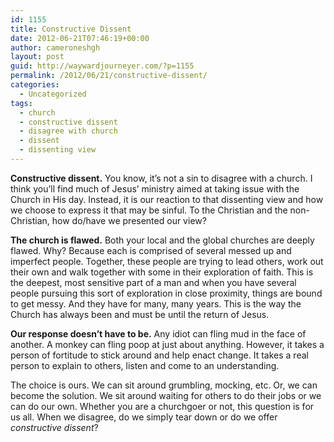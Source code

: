 ```yaml
---
id: 1155
title: Constructive Dissent
date: 2012-06-21T07:46:19+00:00
author: cameroneshgh
layout: post
guid: http://waywardjourneyer.com/?p=1155
permalink: /2012/06/21/constructive-dissent/
categories:
  - Uncategorized
tags:
  - church
  - constructive dissent
  - disagree with church
  - dissent
  - dissenting view
---
```

**Constructive dissent.** You know, it&#8217;s not a sin to disagree with a church. I think you&#8217;ll find much of Jesus&#8217; ministry aimed at taking issue with the Church in His day. Instead, it is our reaction to that dissenting view and how we choose to express it that may be sinful. To the Christian and the non-Christian, how do/have we presented our view?

**The church is flawed.** Both your local and the global churches are deeply flawed. Why? Because each is comprised of several messed up and imperfect people. Together, these people are trying to lead others, work out their own and walk together with some in their exploration of faith. This is the deepest, most sensitive part of a man and when you have several people pursuing this sort of exploration in close proximity, things are bound to get messy. And they have for many, many years. This is the way the Church has always been and must be until the return of Jesus.

**Our response doesn&#8217;t have to be.** Any idiot can fling mud in the face of another. A monkey can fling poop at just about anything. However, it takes a person of fortitude to stick around and help enact change. It takes a real person to explain to others, listen and come to an understanding.

The choice is ours. We can sit around grumbling, mocking, etc. Or, we can become the solution. We sit around waiting for others to do their jobs or we can do our own. Whether you are a churchgoer or not, this question is for us all. When we disagree, do we simply tear down or do we offer _constructive dissent_?